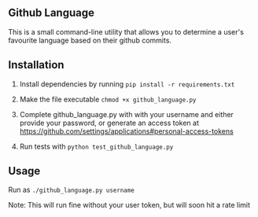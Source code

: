Github Language
------------
This is a small command-line utility that allows you to determine a user's favourite language based on their github commits.


Installation
-----------

1. Install dependencies by running `pip install -r requirements.txt`

2. Make the file executable `chmod +x github_language.py`

3. Complete github_language.py with with your username and either provide your password, or generate an access token at 
  https://github.com/settings/applications#personal-access-tokens

4. Run tests with `python test_github_language.py`


Usage
-----

Run as `./github_language.py username`

Note: This will run fine without your user token, but will soon hit a rate limit

